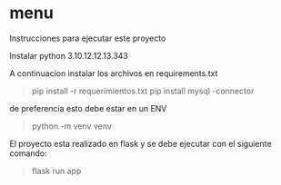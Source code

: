 # menu
Instrucciones para ejecutar este proyecto

Instalar python 3.10.12.12.13.343

A continuacion instalar los archivos en requirements.txt

> pip install -r requerimientos.txt
> pip install mysql -connector

de preferencia esto debe estar en un ENV

> python -m venv venv

El proyecto esta realizado en flask y se debe ejecutar con el siguiente comando:

> flask run app




